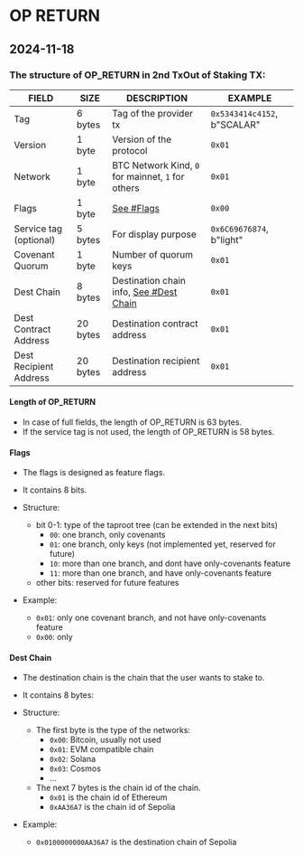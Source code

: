 # OP RETURN

## 2024-11-18

### The structure of OP_RETURN in 2nd TxOut of Staking TX:

| FIELD                  | SIZE     | DESCRIPTION                                            | EXAMPLE                     |
| ---------------------- | -------- | ------------------------------------------------------ | --------------------------- |
| Tag                    | 6 bytes  | Tag of the provider tx                                 | `0x5343414c4152`, b"SCALAR" |
| Version                | 1 byte   | Version of the protocol                                | `0x01`                      |
| Network                | 1 byte   | BTC Network Kind, `0` for mainnet, `1` for others      | `0x01`                      |
| Flags                  | 1 byte   | [See #Flags](#flags)                                   | `0x00`                      |
| Service tag (optional) | 5 bytes  | For display purpose                                    | `0x6C69676874`, b"light"    |
| Covenant Quorum        | 1 byte   | Number of quorum keys                                  | `0x01`                      |
| Dest Chain             | 8 bytes  | Destination chain info, [See #Dest Chain](#dest-chain) | `0x01`                      |
| Dest Contract Address  | 20 bytes | Destination contract address                           | `0x01`                      |
| Dest Recipient Address | 20 bytes | Destination recipient address                          | `0x01`                      |

#### Length of OP_RETURN

- In case of full fields, the length of OP_RETURN is 63 bytes.
- If the service tag is not used, the length of OP_RETURN is 58 bytes.

#### Flags

- The flags is designed as feature flags.
- It contains 8 bits.
- Structure:

  - bit 0-1: type of the taproot tree (can be extended in the next bits)
    - `00`: one branch, only covenants
    - `01`: one branch, only keys (not implemented yet, reserved for future)
    - `10`: more than one branch, and dont have only-covenants feature
    - `11`: more than one branch, and have only-covenants feature
  - other bits: reserved for future features

- Example:
  - `0x01`: only one covenant branch, and not have only-covenants feature
  - `0x00`: only

#### Dest Chain

- The destination chain is the chain that the user wants to stake to.
- It contains 8 bytes:
- Structure:

  - The first byte is the type of the networks:
    - `0x00`: Bitcoin, usually not used
    - `0x01`: EVM compatible chain
    - `0x02`: Solana
    - `0x03`: Cosmos
    - ...
  - The next 7 bytes is the chain id of the chain.
    - `0x01` is the chain id of Ethereum
    - `0xAA36A7` is the chain id of Sepolia

- Example:
  - `0x0100000000AA36A7` is the destination chain of Sepolia
